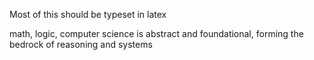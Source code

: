 Most of this should be typeset in latex

math, logic, computer science is abstract and foundational, forming the bedrock of reasoning and systems